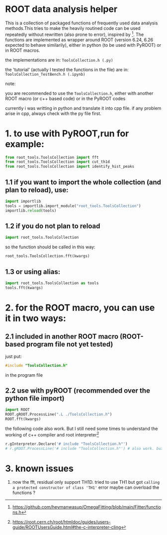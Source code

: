 # ROOT data analysis helper

This is a collection of packaged functions of frequently used data analysis methods.This tries to make the heavily routined code can be used repeatedly without rewritten (also prone to error), inspired by [^2].
The functions are implemented as wrapper around ROOT (version 6.24, 6.26 expected to behave similarily),
either in python (to be used with PyROOT) or in ROOT macros.

the implementations are in: `ToolsCollection.h (.py)`

the 'tutorial' (actually I tested the functions in the file) are in: `ToolsCollection_TestBench.h (.ipynb)`

note:

you are recommended to use the `ToolsCollection.h`, either with another ROOT macro (or c++ based code) or in the PyROOT codes

currently i was writting in python and translate it into cpp file. if any problem arise in cpp, always check with the py file first.

# 1. to use with PyROOT,run for example:
```python
from root_tools.ToolsCollection import fft
from root_tools.ToolsCollection import cut_th1d
from root_tools.ToolsCollection import identify_hist_peaks
```

## 1.1 if you want to import the whole collection (and plan to reload), use:
```python
import importlib
tools = importlib.import_module("root_tools.ToolsCollection")
importlib.reload(tools)
```

## 1.2 if you do not plan to reload
```python
import root_tools.ToolsCollection
```
so the function should be called in this way:
```python
root_tools.ToolsCollection.fft(kwargs)
```

## 1.3 or using alias: 
```python
import root_tools.ToolsCollection as tools
tools.fft(kwargs)
```

# 2. for the ROOT macro, you can use it in two ways:
## 2.1 included in another ROOT macro (ROOT-based program file not yet tested)
just put: 
```c++
#include "ToolsCollection.h"
```
in the program file

## 2.2 use with pyROOT (recommended over the python file import)
```python
import ROOT
ROOT.gROOT.ProcessLine(".L ./ToolsCollection.h")
ROOT.fft(kwargs)
```
the following code also work. But I still need some times to understand the working of c++ compiler and root interpreter[^3]
```python
r.gInterpreter.Declare('# include "ToolsCollection.h"')
# r.gROOT.ProcessLine('# include "ToolsCollection.h"') # also work. but which one is more easy to move to compiled version ?
```

# 3. known issues
1. now the fft, residual only support TH1D. tried to use TH1 but got `calling a protected constructor of class 'TH1'` error
   maybe can overload the functions ?

[^1]: https://github.com/adam-p/markdown-here/wiki/Markdown-Cheatsheet
[^2]: https://github.com/heymanwasup/OmegaFitting/blob/main/Fitter/functions.h
[^3]: https://root.cern.ch/root/htmldoc/guides/users-guide/ROOTUsersGuide.html#the-c-interpreter-cling
